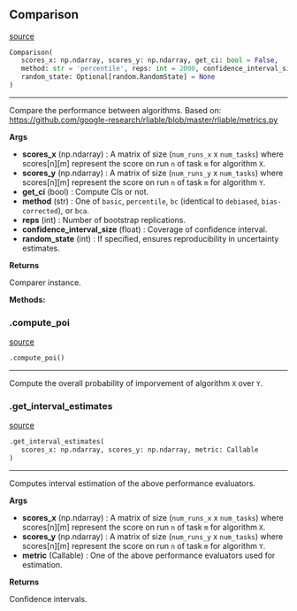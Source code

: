 #


## Comparison
[source](https://github.com/RLE-Foundation/rllte/blob/main/rllte/evaluation/comparison.py/#L35)
```python 
Comparison(
   scores_x: np.ndarray, scores_y: np.ndarray, get_ci: bool = False,
   method: str = 'percentile', reps: int = 2000, confidence_interval_size: float = 0.95,
   random_state: Optional[random.RandomState] = None
)
```


---
Compare the performance between algorithms. Based on:
https://github.com/google-research/rliable/blob/master/rliable/metrics.py


**Args**

* **scores_x** (np.ndarray) : A matrix of size (`num_runs_x` x `num_tasks`) where scores[n][m]
    represent the score on run `n` of task `m` for algorithm `X`.
* **scores_y** (np.ndarray) : A matrix of size (`num_runs_y` x `num_tasks`) where scores[n][m]
    represent the score on run `n` of task `m` for algorithm `Y`.
* **get_ci** (bool) : Compute CIs or not.
* **method** (str) : One of `basic`, `percentile`, `bc` (identical to `debiased`,
    `bias-corrected`), or `bca`.
* **reps** (int) : Number of bootstrap replications.
* **confidence_interval_size** (float) : Coverage of confidence interval.
* **random_state** (int) : If specified, ensures reproducibility in uncertainty estimates.


**Returns**

Comparer instance.


**Methods:**


### .compute_poi
[source](https://github.com/RLE-Foundation/rllte/blob/main/rllte/evaluation/comparison.py/#L74)
```python
.compute_poi()
```

---
Compute the overall probability of imporvement of algorithm `X` over `Y`.

### .get_interval_estimates
[source](https://github.com/RLE-Foundation/rllte/blob/main/rllte/evaluation/comparison.py/#L102)
```python
.get_interval_estimates(
   scores_x: np.ndarray, scores_y: np.ndarray, metric: Callable
)
```

---
Computes interval estimation of the above performance evaluators.


**Args**

* **scores_x** (np.ndarray) : A matrix of size (`num_runs_x` x `num_tasks`) where scores[n][m]
    represent the score on run `n` of task `m` for algorithm `X`.
* **scores_y** (np.ndarray) : A matrix of size (`num_runs_y` x `num_tasks`) where scores[n][m]
    represent the score on run `n` of task `m` for algorithm `Y`.
* **metric** (Callable) : One of the above performance evaluators used for estimation.


**Returns**

Confidence intervals.
